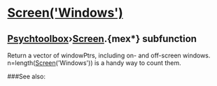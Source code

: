 # [Screen('Windows')](Screen-Windows) 
## [Psychtoolbox](Pyschtoolbox)&#8250;[Screen](Screen).{mex*} subfunction


Return a vector of windowPtrs, including on- and off-screen windows.  
n=length([Screen](Screen)('Windows')) is a handy way to count them.   


###See also:


